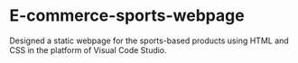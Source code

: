 # E-commerce-sports-webpage
Designed a static webpage for the sports-based products using HTML and CSS in the platform of Visual Code Studio.
